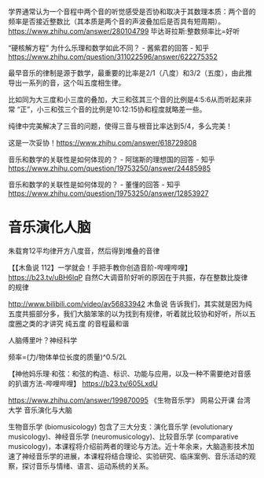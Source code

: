 学界通常认为一个音程中两个音的听觉感受是否协和取决于其数理本质：两个音的频率是否接近整数比（其本质是两个音的声波叠加后是否具有短周期）。https://www.zhihu.com/answer/280104799 毕达哥拉斯:整数频率比=好听

“硬核解方程”
为什么乐理和数学如此不同？ - 酱紫君的回答 - 知乎
https://www.zhihu.com/question/311022596/answer/622275352






最早音乐的律制是源于数学，最重要的比率是2/1（八度）和3/2（五度），由此推导出一系列的音，这个叫五度相生律。

比如同为大三度和小三度的叠加，大三和弦其三个音的比例是4:5:6从而听起来非常 “正”，小三和弦三个音的比例是10:12:15协和程度就略差一些。

纯律中完美解决了三音的问题，使得三音与根音比率达到5/4，多么完美！

这是一次妥协！https://www.zhihu.com/answer/618729808



音乐和数学的关联性是如何体现的？ - 阿瑞斯的理想国的回答 - 知乎
https://www.zhihu.com/question/19753250/answer/24485985

音乐和数学的关联性是如何体现的？ - 董懂的回答 - 知乎
https://www.zhihu.com/question/19753250/answer/12853927







# 音乐演化人脑



朱载育12平均律开方八度音，然后得到堆叠的音律

【【木鱼说 112】一学就会！手把手教你创造音阶-哔哩哔哩】 https://b23.tv/uBH6lqP
自然C大调音阶好听的原因在于共振，存在整数比旋律 的规律

http://www.bilibili.com/video/av56833942
木鱼说 告诉我们，其实就是因为纯五度共振部分多，我们大脑笨笨的以为找到有规律，听着就比较协和好听，所以五度圈之类的才讲究 纯五度 的音程最和谐



人脑傅里叶？神经科学

频率=(力/物体单位长度的质量)^0.5/2L

【神他妈乐理·和弦：和弦的构造、标识、功能与应用，以及一种不需要绝对音感的扒谱方法-哔哩哔哩】 https://b23.tv/605LxdU




https://www.zhihu.com/answer/199870095
《生物音乐学》
网易公开课
台湾大学
音乐演化与大脑

生物音乐学 (biomusicology) 包含了三大分支：演化音乐学 (evolutionary musicology)、神经音乐学 (neuromusicology)、比较音乐学 (comparative musicology)，本课程将介绍前两者的理论与方法。近十年余来，大脑造影技术加速了神经音乐学的进展，本课程将结合理论、实验研究、临床案例、音乐活动的观察，探讨音乐与情绪、语言、运动系统的关系。
